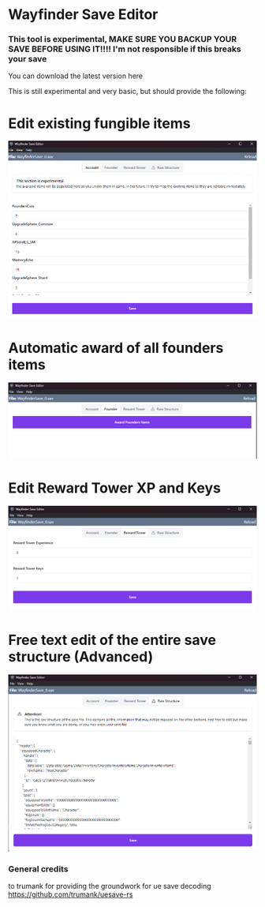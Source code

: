 ﻿# Wayfinder Save Editor

### This tool is experimental, MAKE SURE YOU BACKUP YOUR SAVE BEFORE USING IT!!!! I'm not responsible if this breaks your save

You can download the latest version here

This is still experimental and very basic, but should provide the following:

# Edit existing fungible items

![alt text](image.png)

# Automatic award of all founders items

![alt text](image-1.png)

# Edit Reward Tower XP and Keys

![alt text](image-2.png)

# Free text edit of the entire save structure (Advanced)

![alt text](image-3.png)


### General credits
to trumank for providing the groundwork for ue save decoding https://github.com/trumank/uesave-rs
